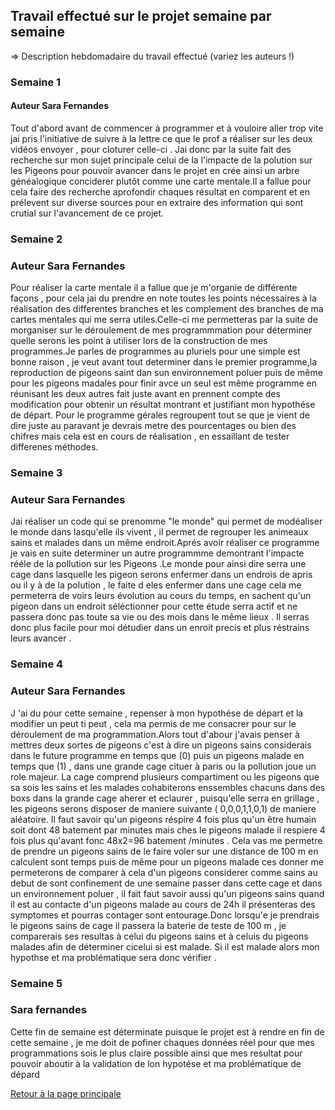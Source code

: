 ## Travail effectué sur le projet semaine par semaine

=> Description hebdomadaire du travail effectué (variez les auteurs !)

### Semaine 1
#### Auteur Sara Fernandes
 
 Tout d'abord avant de commencer à programmer et à vouloire aller trop vite jai pris l'initiative de suivre à la lettre ce que le prof a réaliser sur les deux vidéos envoyer , pour cloturer celle-ci . Jai donc par la suite fait des recherche sur mon sujet principale celui de la l'impacte de la polution sur les Pigeons pour pouvoir avancer dans le projet en crée ainsi un arbre généalogique conciderer plutôt comme une carte mentale.Il a fallue pour cela faire des recherche aprofondir chaques résultat en comparent et en prélevent sur diverse sources pour en extraire des information qui sont crutial sur l'avancement de ce projet.

### Semaine 2
### Auteur Sara Fernandes 

Pour réaliser la carte mentale il a fallue que je m'organie de différente façons , pour cela jai du prendre en note toutes les points nécessaires à la réalisation des differentes branches et les complement des branches de ma cartes mentales qui me serra utiles.Celle-ci me permetteras par la suite de morganiser sur le déroulement de mes programmmation pour déterminer quelle serons les point à utiliser lors de la construction de mes programmes.Je parles de programmes au pluriels pour une simple est bonne raison , je veut avant tout determiner dans le premier programme,la reproduction de pigeons saint dan sun environnement poluer puis de même pour les pigeons madales pour finir avce un seul est même programme en réunisant les deux autres fait juste avant en prennent compte des modification pour obtenir un résultat montrant et justifiant mon hypothése de départ.
Pour le programme gérales regroupent tout se que je vient de dire juste au paravant je devrais metre des pourcentages ou bien des chifres mais cela est en cours de réalisation , en essaillant de tester differenes méthodes.



### Semaine 3
### Auteur Sara Fernandes 

Jai réaliser un code qui se prenomme "le monde" qui permet de modéaliser le monde dans lasqu'elle ils vivent , il permet de regrouper les animeaux sains et malades dans un même endroit.Aprés avoir réaliser ce programme je vais en suite determiner un autre programmme demontrant l'impacte rééle de la pollution sur les Pigeons .Le monde pour ainsi dire serra une cage dans lasquelle les pigeon serons enfermer dans un endrois de apris ou il y à de la polution , le faite d eles enfermer dans une cage cela me permeterra de voirs leurs évolution au cours du temps, en sachent qu'un pigeon dans un endroit séléctionner pour cette étude serra actif et ne passera donc pas toute sa vie ou des mois dans le même lieux . Il serras donc plus facile pour moi détudier dans un enroit precis et plus réstrains leurs avancer .


### Semaine 4 
### Auteur Sara Fernandes 

J 'ai du pour cette semaine , repenser à mon hypothése de départ et la modifier un peut ti peut , cela ma permis de me consacrer pour sur le déroulement de ma programmation.Alors tout d'abour j'avais penser à mettres deux sortes de pigeons c'est à dire un pigeons sains considerais dans le future programme en temps que (0)  puis un pigeons malade en temps que (1) , dans une grande cage cituer à paris ou la pollution joue un role majeur. La cage comprend plusieurs compartiment ou les pigeons que sa sois les sains et les malades cohabiterons enssembles chacuns dans des boxs dans la grande cage aherer et eclaurer , puisqu'elle serra en grillage , les pigeons serons disposer de maniere suivante ( 0,0,0,1,1,0,1) de maniere aléatoire.
Il faut savoir qu'un pigeons réspire 4 fois plus qu'un être humain soit dont 48 batement par minutes mais ches le pigeons malade il respiere 4 fois plus qu'avant fonc 48x2=96 batement /minutes . Cela vas me permetre de prendre un pigeons sains de le faire voler sur une distance de 100 m en calculent sont temps puis de même pour un pigeons malade ces donner me permeterons de comparer à cela d'un pigeons considerer comme sains au debut de sont confinement de une semaine passer dans cette cage et dans un environnement poluer , il fait faut savoir aussi qu'un pigeons sains quand il est au contacte d'un pigeons malade au cours de 24h il présenteras des symptomes et pourras contager sont entourage.Donc lorsqu'e je prendrais le pigeons sains de cage il passera la baterie de teste de 100 m , je comparerais ses resultas à celui du pigeons sains et à celuis du pigeons malades afin de déterminer cicelui si est malade.
Si il est malade alors mon hypothse et ma problématique sera donc vérifier .

### Semaine 5
### Sara fernandes 

Cette fin de semaine est déterminate puisque le projet est à rendre en fin de cette semaine , je me doit de pofiner chaques données réel pour que mes programmations sois le plus claire possible ainsi que mes resultat pour pouvoir aboutir à la validation de lon hypotése et ma problématique de dépard 

<a href="index.html"> Retour à la page principale </a>
